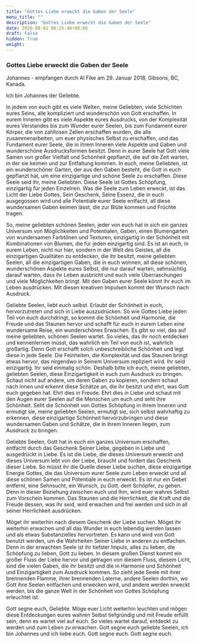 ```yaml
---
title: "Gottes Liebe erweckt die Gaben der Seele"
menu_title: ""
description: "Gottes Liebe erweckt die Gaben der Seele"
date: 2020-08-01 06:25:48+00:66
draft: False
hidden: True
weight:
---
```

### Gottes Liebe erweckt die Gaben der Seele

Johannes - empfangen durch Al Fike am 29. Januar 2018, Gibsons, BC, Kanada.

Ich bin Johannes der Geliebte.

In jedem von euch gibt es viele Welten, meine Geliebten, viele Schichten eures Seins, alle kompliziert und wunderschön von Gott erschaffen. In eurem Inneren gibt es viele Aspekte eures Ausdrucks, von der Komplexität eures Verstandes bis zum Wunder eurer Seelen, bis zum Fundament eurer Körper, die von zahllosen Zellen erschaffen wurden, die alle zusammenarbeiten, um euer physisches Selbst zu erschaffen, und das Fundament eurer Seele, die in ihrem Inneren viele Aspekte und Gaben und wunderschöne Ausdrucksformen besitzt. Denn in eurer Seele hat Gott viele Samen von großer Vielfalt und Schönheit gepflanzt, die auf die Zeit warten, in der sie keimen und zur Entfaltung kommen. In euch, meine Geliebten, ist ein wunderschöner Garten, der aus den Gaben besteht, die Gott in euch gepflanzt hat, um eine einzigartige und schöne Seele zu erschaffen. Diese Seele seid ihr, meine Geliebten. Diese Seele ist Gottes Schöpfung, einzigartig für jeden Einzelnen. Was die Seele zum Leben erweckt, ist das Licht der Liebe Gottes, Sein Geschenk, Seine Essenz, die in euch ausgegossen wird und alle Potentiale eurer Seele entfacht, all diese wundersamen Gaben keimen lässt, die zur Blüte kommen und Früchte tragen.

So, meine geliebten schönen Seelen, jeder von euch hat in sich ein ganzes Universum von Möglichkeiten und Potentialen, Gaben, einen Blumengarten von wundersamen Farbtönen und Texturen, einzigartig in der Schönheit mit Kombinationen von Blumen, die für jeden einzigartig sind. Es ist an euch, in eurem Leben, nicht nur hier, sondern in der Welt des Geistes, all die einzigartigen Qualitäten zu entdecken, die ihr besitzt, meine geliebten Seelen, all die einzigartigen Gaben, die in euch wohnen, all diese schönen, wunderschönen Aspekte eures Selbst, die nur darauf warten, sehnsüchtig darauf warten, dass ihr Leben ausbricht und euch viele Überraschungen und viele Möglichkeiten bringt. Mit den Gaben eurer Seele könnt ihr euch im Leben ausdrücken. Mit diesen kreativen Impulsen kommt der Wunsch nach Ausdruck.

Geliebte Seelen, liebt euch selbst. Erlaubt der Schönheit in euch, hervorzutreten und sich in Liebe auszudrücken. So wie Gottes Liebe jeden Teil von euch durchdringt, so kommt die Schönheit und Harmonie, die Freude und das Staunen hervor und schafft für euch in eurem Leben eine wundersame Reise, ein wunderschönes Erwachen. Es gibt so viel, das auf meine geliebten, schönen Seelen wartet. So vieles, das ihr noch entdecken und kennenlernen müsst, das wahrlich ein Teil von euch ist, wahrlich großartig. Denn Gott erschafft solch unbeschreibliche Schönheit und legt diese in jede Seele. Die Feinheiten, die Komplexität und das Staunen bringt etwas hervor, das nirgendwo in Seinem Universum repliziert wird. Ihr seid einzigartig. Ihr seid einmalig schön. Deshalb bitte ich euch, meine geliebten, geliebten Seelen, diese Einzigartigkeit in euch zum Ausdruck zu bringen. Schaut nicht auf andere, um deren Gaben zu kopieren, sondern schaut nach innen und erkennt diese Schätze an, die ihr besitzt und ehrt, was Gott euch gegeben hat. Ehrt dies in Freude. Ehrt dies in Liebe und schaut mit den Augen eurer Seelen auf die Menschen um euch und seht ihre Schönheit. Seht die Schönheit von Gottes Schöpfung in ihrem Inneren und ermutigt sie, meine geliebten Seelen, ermutigt sie, sich selbst wahrhaftig zu erkennen, diese einzigartige Schönheit hervorzubringen und diese wundersamen Gaben und Schätze, die in ihrem Inneren liegen, zum Ausdruck zu bringen.

Geliebte Seelen, Gott hat in euch ein ganzes Universum erschaffen, entfacht durch das Geschenk Seiner Liebe, gegeben in Liebe und ausgedrückt in Liebe. Es ist die Liebe, die dieses Universum erweckt und dieses Universum lebt von der Liebe, braucht und fordert das Geschenk dieser Liebe. So müsst ihr die Quelle dieser Liebe suchen, diese einzigartige Energie Gottes, die das Universum eurer Seele zum Leben erweckt und all diese schönen Samen und Potentiale in euch erweckt. Es ist nur ein Gebet entfernt, eine Sehnsucht, ein Wunsch, zu Gott, dem Schöpfer, zu gehen. Denn in dieser Beziehung zwischen euch und Ihm, wird euer wahres Selbst zum Vorschein kommen. Das Staunen und die Herrlichkeit, die Kraft und die Freude dessen, was ihr seid, wird erwachen und frei werden und sich in all seiner Herrlichkeit ausdrücken.

Möget ihr weiterhin nach diesem Geschenk der Liebe suchen. Möget ihr weiterhin erwachen und all das Wunder in euch lebendig werden lassen und als etwas Substanzielles hervortreten. Es kann und wird von Gott benutzt werden, um die Wahrheiten Seiner Liebe in anderen zu entfachen. Denn in der erwachten Seele ist ihr tiefster Impuls, alles zu lieben, die Schöpfung zu lieben, Gott zu lieben. In diesem großen Dienst kommt ein großer Fluss der Liebe hervor und getragen von diesem Fluss, diesem Licht, sind die vielen Gaben, die ihr besitzt und die in Harmonie und Schönheit und Einzigartigkeit zum Ausdruck kommen. So zieht jede Seele mit ihrer brennenden Flamme, ihrer brennenden Laterne, andere Seelen dorthin, wo Gott ihre Seelen entfachen und erwecken wird, und andere werden erweckt werden, bis die ganze Welt in der Schönheit von Gottes Schöpfung erleuchtet ist.

Gott segne euch, Geliebte. Möge euer Licht weiterhin leuchten und mögen diese Entdeckungen eures wahren Selbst tiefgründig und mit Freude erfüllt sein, denn es wartet viel auf euch. So vieles wartet darauf, entdeckt zu werden und zum Leben zu erwachen. Gott segne euch geliebte Seelen, ich bin Johannes und ich liebe euch. Gott segne euch. Gott segne euch.
